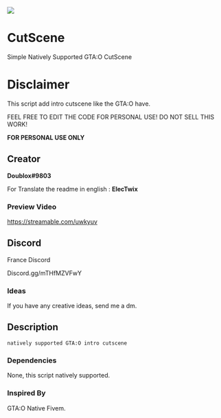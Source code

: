 <a href="https://hits.seeyoufarm.com"><img src="https://hits.seeyoufarm.com/api/count/incr/badge.svg?url=https%3A%2F%2Fgithub.com%2FDoublox%2FCutScene%2F&count_bg=%238C1134&title_bg=%23555555&icon=&icon_color=%23F10303&title=hits&edge_flat=false"/></a>

# CutScene
Simple Natively Supported GTA:O CutScene

# Disclaimer 
This script add intro cutscene like the GTA:O have.


FEEL FREE TO EDIT THE CODE FOR PERSONAL USE!
DO NOT SELL THIS WORK!


**FOR PERSONAL USE ONLY**


## Creator
**Doublox#9803**


For Translate the readme in english :
**ElecTwix**


### Preview Video

https://streamable.com/uwkyuv


## Discord 
France Discord

Discord.gg/mTHfMZVFwY

### Ideas
If you have any creative ideas, send me a dm.


## Description 
```
natively supported GTA:O intro cutscene
```

### Dependencies

None, this script natively supported.

### Inspired By

GTA:O
Native Fivem.

